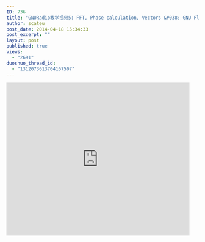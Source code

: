 ```yaml
---
ID: 736
title: "GNURadio教学视频5: FFT, Phase calculation, Vectors &#038; GNU Plot"
author: scateu
post_date: 2014-04-18 15:34:33
post_excerpt: ""
layout: post
published: true
views:
  - "2691"
duoshuo_thread_id:
  - "1312073613704167507"
---
```

<iframe src="http://www.tudou.com/programs/view/html5embed.action?type=0&code=sVoy2UO_fTE&lcode=&resourceId=365568264_06_05_99" allowtransparency="true" scrolling="no" border="0" frameborder="0" style="width:480px;height:400px;"></iframe>

